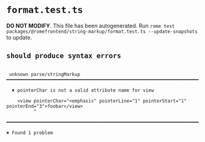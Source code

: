 # `format.test.ts`

**DO NOT MODIFY**. This file has been autogenerated. Run `rome test packages/@romefrontend/string-markup/format.test.ts --update-snapshots` to update.

## `should produce syntax errors`

```

 unknown parse/stringMarkup ━━━━━━━━━━━━━━━━━━━━━━━━━━━━━━━━━━━━━━━━━━━━━━━━━━━━━━━━━━━━━━━━━━━━━━━━

  ✖ pointerChar is not a valid attribute name for view

    <view pointerChar="<emphasis" pointerLine="1" pointerStart="1" pointerEnd="3">foobar</view>
          ^

━━━━━━━━━━━━━━━━━━━━━━━━━━━━━━━━━━━━━━━━━━━━━━━━━━━━━━━━━━━━━━━━━━━━━━━━━━━━━━━━━━━━━━━━━━━━━━━━━━━━

✖ Found 1 problem

```
